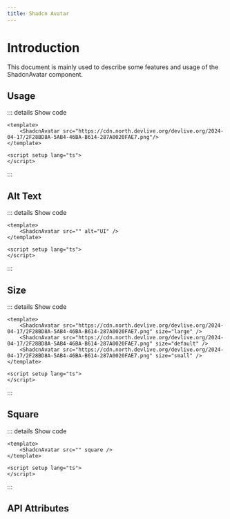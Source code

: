 ```yaml
---
title: Shadcn Avatar
---
```


# Introduction

This document is mainly used to describe some features and usage of the ShadcnAvatar component.

## Usage

<CodeRunner title="Usage">
    <ShadcnAvatar src="https://cdn.north.devlive.org/devlive.org/2024-04-17/2F28BD8A-5AB4-46BA-B614-287A0020FAE7.png"/>
</CodeRunner>

::: details Show code

```vue
<template>
    <ShadcnAvatar src="https://cdn.north.devlive.org/devlive.org/2024-04-17/2F28BD8A-5AB4-46BA-B614-287A0020FAE7.png"/>
</template>

<script setup lang="ts">
</script>
```

:::

## Alt Text

<CodeRunner title="Alt Text">
    <ShadcnAvatar src="" alt="UI" />
</CodeRunner>

::: details Show code

```vue
<template>
    <ShadcnAvatar src="" alt="UI" />
</template>

<script setup lang="ts">
</script>
```

:::

## Size

<CodeRunner title="Size">
    <ShadcnAvatar src="https://cdn.north.devlive.org/devlive.org/2024-04-17/2F28BD8A-5AB4-46BA-B614-287A0020FAE7.png" size="large" />
    <ShadcnAvatar src="https://cdn.north.devlive.org/devlive.org/2024-04-17/2F28BD8A-5AB4-46BA-B614-287A0020FAE7.png" size="default" />
    <ShadcnAvatar src="https://cdn.north.devlive.org/devlive.org/2024-04-17/2F28BD8A-5AB4-46BA-B614-287A0020FAE7.png" size="small" />
</CodeRunner>

::: details Show code

```vue
<template>
    <ShadcnAvatar src="https://cdn.north.devlive.org/devlive.org/2024-04-17/2F28BD8A-5AB4-46BA-B614-287A0020FAE7.png" size="large" />
    <ShadcnAvatar src="https://cdn.north.devlive.org/devlive.org/2024-04-17/2F28BD8A-5AB4-46BA-B614-287A0020FAE7.png" size="default" />
    <ShadcnAvatar src="https://cdn.north.devlive.org/devlive.org/2024-04-17/2F28BD8A-5AB4-46BA-B614-287A0020FAE7.png" size="small" />
</template>

<script setup lang="ts">
</script>
```

:::

## Square

<CodeRunner title="Square">
    <ShadcnAvatar src="" square />
</CodeRunner>

::: details Show code

```vue
<template>
    <ShadcnAvatar src="" square />
</template>

<script setup lang="ts">
</script>
```

:::

## API Attributes

<ApiTable title="Avatar Props"
    :headers="['Attribute', 'Description', 'Type', 'Default Value', 'List']"
    :columns="[
        ['src', 'Image URL', 'String', '-', '-'],
        ['alt', 'Alternative text', 'String', '-', '-'],
        ['size', 'Size', 'String', 'default', 'large, default, small'],
        ['square', 'Square', 'Boolean', 'false', '-'],
    ]">
</ApiTable>
